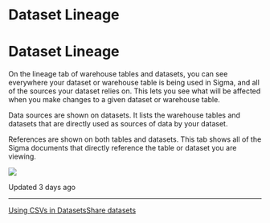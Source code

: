 # Dataset Lineage

# Dataset Lineage

On the lineage tab of warehouse tables and datasets, you can see everywhere your dataset or warehouse table is being used in Sigma, and all of the sources your dataset relies on. This lets you see what will be affected when you make changes to a given dataset or warehouse table.

Data sources are shown on datasets. It lists the warehouse tables and datasets that are directly used as sources of data by your dataset.

References are shown on both tables and datasets. This tab shows all of the Sigma documents that directly reference the table or dataset you are viewing.

![](https://files.readme.io/88f8d37-Screen_Shot_2021-10-19_at_2.14.00_PM.png)

Updated 3 days ago

---

[Using CSVs in Datasets](/docs/using-csvs-in-datasets)[Share datasets](/docs/share-datasets)